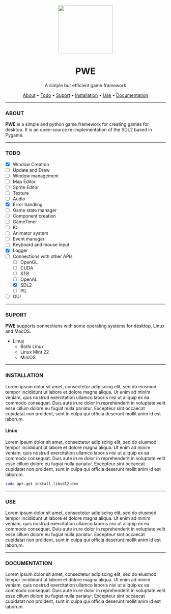<div align="center">
  <img width="172" height="151" src="https://private-user-images.githubusercontent.com/109036036/401724642-970d7bd4-e921-4b9a-b39d-d4bdfc4341f7.png?jwt=eyJhbGciOiJIUzI1NiIsInR5cCI6IkpXVCJ9.eyJpc3MiOiJnaXRodWIuY29tIiwiYXVkIjoicmF3LmdpdGh1YnVzZXJjb250ZW50LmNvbSIsImtleSI6ImtleTUiLCJleHAiOjE3MzY0NjQ4MjksIm5iZiI6MTczNjQ2NDUyOSwicGF0aCI6Ii8xMDkwMzYwMzYvNDAxNzI0NjQyLTk3MGQ3YmQ0LWU5MjEtNGI5YS1iMzlkLWQ0YmRmYzQzNDFmNy5wbmc_WC1BbXotQWxnb3JpdGhtPUFXUzQtSE1BQy1TSEEyNTYmWC1BbXotQ3JlZGVudGlhbD1BS0lBVkNPRFlMU0E1M1BRSzRaQSUyRjIwMjUwMTA5JTJGdXMtZWFzdC0xJTJGczMlMkZhd3M0X3JlcXVlc3QmWC1BbXotRGF0ZT0yMDI1MDEwOVQyMzE1MjlaJlgtQW16LUV4cGlyZXM9MzAwJlgtQW16LVNpZ25hdHVyZT0yNmYzNDNjOGYzZGUwNDE3ZjU3YmY1YzRjMjlmYTQxYzFiNzg4ZmEyZTE0OTM5MzM1ODU3NjEwOWUwYWNiMWFjJlgtQW16LVNpZ25lZEhlYWRlcnM9aG9zdCJ9.vsUvQBeoCT4Mhbk4MPsnWrWoBT_UtN4yALZZRt54c54">

  <h1>PWE</h1>
  A simple but efficient game framework

  <a href="#about">About</a> • 
  <a href="#todo">Todo</a> • 
  <a href="#suport">Suport</a> • 
  <a href="#installation">Installation</a> • 
  <a href="#use">Use</a> •
  <a href="#documentation">Documentation</a>
</div>

<hr>

### ABOUT
**PWE** is a simple and python game framework for creating games for desktop.
It is an open-source re-implementation of the SDL2 based in Pygame.

<hr>

### TODO
  - [x] Window Creation
  - [ ] Update and Draw
  - [ ] Window management
  - [ ] Map Editor
  - [ ] Sprite Editor
  - [ ] Texture
  - [ ] Audio
  - [x] Error handling
  - [ ] Game state manager  
  - [ ] Component creation
  - [ ] GameTimer
  - [ ] IO
  - [ ] Animator system
  - [ ] Event manager
  - [ ] Keyboard and mouse input
  - [x] Logger
  - [ ] Connections with other APIs
    - [ ] OpenGL
    - [ ] CUDA
    - [ ] STB
    - [ ] OpenAL
    - [x] SDL2
    - [ ] PIL
  - [ ] GUI

<hr>

### SUPORT
**PWE** supports connections with some operating systems for desktop, Linux and MacOS.

 * Linux
    * Bothi Linux
    * Linux Mint 22
    * MiniOS

<hr>

### INSTALLATION
Lorem ipsum dolor sit amet, consectetur adipiscing elit, sed do eiusmod tempor incididunt ut labore et dolore magna aliqua. Ut enim ad minim veniam, quis nostrud exercitation ullamco laboris nisi ut aliquip ex ea commodo consequat. Duis aute irure dolor in reprehenderit in voluptate velit esse cillum dolore eu fugiat nulla pariatur. Excepteur sint occaecat cupidatat non proident, sunt in culpa qui officia deserunt mollit anim id est laborum.
  
#### Linux
Lorem ipsum dolor sit amet, consectetur adipiscing elit, sed do eiusmod tempor incididunt ut labore et dolore magna aliqua. Ut enim ad minim veniam, quis nostrud exercitation ullamco laboris nisi ut aliquip ex ea commodo consequat. Duis aute irure dolor in reprehenderit in voluptate velit esse cillum dolore eu fugiat nulla pariatur. Excepteur sint occaecat cupidatat non proident, sunt in culpa qui officia deserunt mollit anim id est laborum.

```bash
sudo apt-get install libsdl2-dev
```
<hr>

### USE
Lorem ipsum dolor sit amet, consectetur adipiscing elit, sed do eiusmod tempor incididunt ut labore et dolore magna aliqua. Ut enim ad minim veniam, quis nostrud exercitation ullamco laboris nisi ut aliquip ex ea commodo consequat. Duis aute irure dolor in reprehenderit in voluptate velit esse cillum dolore eu fugiat nulla pariatur. Excepteur sint occaecat cupidatat non proident, sunt in culpa qui officia deserunt mollit anim id est laborum.

<hr>

### DOCUMENTATION

Lorem ipsum dolor sit amet, consectetur adipiscing elit, sed do eiusmod tempor incididunt ut labore et dolore magna aliqua. Ut enim ad minim veniam, quis nostrud exercitation ullamco laboris nisi ut aliquip ex ea commodo consequat. Duis aute irure dolor in reprehenderit in voluptate velit esse cillum dolore eu fugiat nulla pariatur. Excepteur sint occaecat cupidatat non proident, sunt in culpa qui officia deserunt mollit anim id est laborum.

